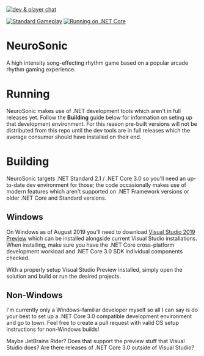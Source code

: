 [![dev & player chat](https://discordapp.com/api/guilds/594032849804591114/widget.png?style=shield)](https://discord.gg/pQkF5HM)

[![Standard Gameplay](https://img.youtube.com/vi/3X5OVUh50rA/2.jpg)](https://www.youtube.com/watch?v=3X5OVUh50rA)
[![Running on .NET Core](https://img.youtube.com/vi/I5wOUcjP_MQ/2.jpg)](https://www.youtube.com/watch?v=I5wOUcjP_MQ)

# NeuroSonic
A high intensity song-effecting rhythm game based on a popular arcade rhythm gaming experience.

# Running
NeuroSonic makes use of .NET development tools which aren't in full releases yet. Follow the **Building** guide below for information on seting up that development environment. For this reason pre-built versions will not be distributed from this repo until the dev tools are in full releases which the average consumer should have installed on their end.

# Building
NeuroSonic targets .NET Standard 2.1 / .NET Core 3.0 so you'll need an up-to-date dev environment for those; the code occasionally makes use of modern features which aren't supported on .NET Framework versions or older .NET Core and Standard versions.

## Windows
On Windows as of August 2019 you'll need to download [Visual Studio 2019 Preview](https://visualstudio.microsoft.com/vs/preview/) which can be installed alongside current Visual Studio installations.
When installing, make sure you have the .NET Core cross-platform development workload and .NET Core 3.0 SDK individual components checked.

With a properly setup Visual Studio Preview installed, simply open the solution and build or run the desired projects.

## Non-Windows
I'm currently only a Windows-familiar developer myself so all I can say is do your best to set up a .NET Core 3.0 compatible development environment and go to town. Feel free to create a pull request with valid OS setup instructions for non-Windows builds!

Maybe JetBrains Rider? Does that support the preview stuff that Visual Studio does? Are there releases of .NET Core 3.0 outside of Visual Studio?
